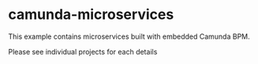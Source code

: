 # camunda-microservices

This example contains microservices built with embedded Camunda BPM.

Please see individual projects for each details

